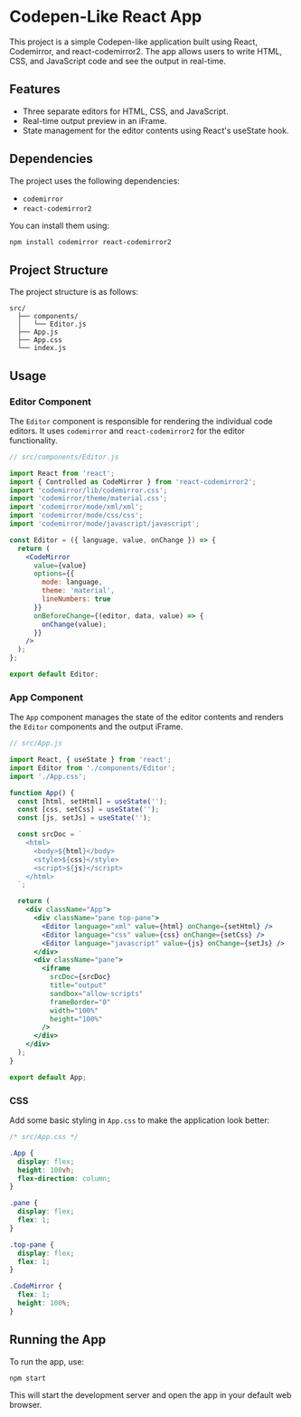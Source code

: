 
# Codepen-Like React App

This project is a simple Codepen-like application built using React, Codemirror, and react-codemirror2. The app allows users to write HTML, CSS, and JavaScript code and see the output in real-time.

## Features

- Three separate editors for HTML, CSS, and JavaScript.
- Real-time output preview in an iFrame.
- State management for the editor contents using React's useState hook.

## Dependencies

The project uses the following dependencies:

- `codemirror`
- `react-codemirror2`

You can install them using:

```bash
npm install codemirror react-codemirror2
```

## Project Structure

The project structure is as follows:

```
src/
  ├── components/
  │   └── Editor.js
  ├── App.js
  ├── App.css
  └── index.js
```

## Usage

### Editor Component

The `Editor` component is responsible for rendering the individual code editors. It uses `codemirror` and `react-codemirror2` for the editor functionality.

```jsx
// src/components/Editor.js

import React from 'react';
import { Controlled as CodeMirror } from 'react-codemirror2';
import 'codemirror/lib/codemirror.css';
import 'codemirror/theme/material.css';
import 'codemirror/mode/xml/xml';
import 'codemirror/mode/css/css';
import 'codemirror/mode/javascript/javascript';

const Editor = ({ language, value, onChange }) => {
  return (
    <CodeMirror
      value={value}
      options={{
        mode: language,
        theme: 'material',
        lineNumbers: true
      }}
      onBeforeChange={(editor, data, value) => {
        onChange(value);
      }}
    />
  );
};

export default Editor;
```

### App Component

The `App` component manages the state of the editor contents and renders the `Editor` components and the output iFrame.

```jsx
// src/App.js

import React, { useState } from 'react';
import Editor from './components/Editor';
import './App.css';

function App() {
  const [html, setHtml] = useState('');
  const [css, setCss] = useState('');
  const [js, setJs] = useState('');

  const srcDoc = `
    <html>
      <body>${html}</body>
      <style>${css}</style>
      <script>${js}</script>
    </html>
  `;

  return (
    <div className="App">
      <div className="pane top-pane">
        <Editor language="xml" value={html} onChange={setHtml} />
        <Editor language="css" value={css} onChange={setCss} />
        <Editor language="javascript" value={js} onChange={setJs} />
      </div>
      <div className="pane">
        <iframe
          srcDoc={srcDoc}
          title="output"
          sandbox="allow-scripts"
          frameBorder="0"
          width="100%"
          height="100%"
        />
      </div>
    </div>
  );
}

export default App;
```

### CSS

Add some basic styling in `App.css` to make the application look better:

```css
/* src/App.css */

.App {
  display: flex;
  height: 100vh;
  flex-direction: column;
}

.pane {
  display: flex;
  flex: 1;
}

.top-pane {
  display: flex;
  flex: 1;
}

.CodeMirror {
  flex: 1;
  height: 100%;
}
```

## Running the App

To run the app, use:

```bash
npm start
```

This will start the development server and open the app in your default web browser.


